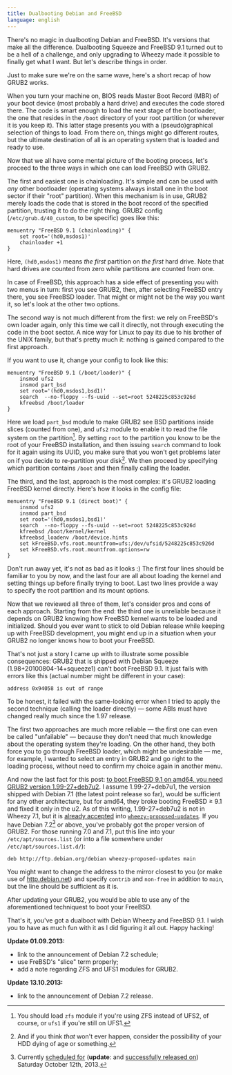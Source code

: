 ```yaml
---
title: Dualbooting Debian and FreeBSD
language: english
---
```


There's no magic in dualbooting Debian and FreeBSD. It's versions that make all
the difference. Dualbooting Squeeze and FreeBSD 9.1 turned out to be a hell of a
challenge, and only upgrading to Wheezy made it possible to finally get what I
want. But let's describe things in order.

Just to make sure we're on the same wave, here's a short recap of how GRUB2
works.

When you turn your machine on, BIOS reads Master Boot Record (MBR) of your boot
device (most probably a hard drive) and executes the code stored there. The code
is smart enough to load the next stage of the bootloader, the one that resides
in the `/boot` directory of your root partition (or wherever it is you keep it).
This latter stage presents you with a (pseudo)graphical selection of things to
load. From there on, things might go different routes, but the ultimate
destination of all is an operating system that is loaded and ready to use.

Now that we all have some mental picture of the booting process, let's proceed
to the three ways in which one can load FreeBSD with GRUB2.

The first and easiest one is chainloading. It's simple and can be used with
*any* other bootloader (operating systems always install one in the boot sector
if their "root" partition). When this mechanism is in use, GRUB2 merely loads
the code that is stored in the boot record of the specified partition, trusting
it to do the right thing. GRUB2 config (`/etc/grub.d/40_custom`, to be specific)
goes like this:

```
menuentry "FreeBSD 9.1 (chainloading)" {
    set root='(hd0,msdos1)'
    chainloader +1
}
```

Here, `(hd0,msdos1)` means *the first* partition on *the first* hard drive. Note
that hard drives are counted from zero while partitions are counted from one.

In case of FreeBSD, this approach has a side effect of presenting you with two
menus in turn: first you see GRUB2, then, after selecting FreeBSD entry there,
you see FreeBSD loader. That might or might not be the way you want it, so let's
look at the other two options.

The second way is not much different from the first: we rely on FreeBSD's own
loader again, only this time we call it directly, not through executing the
code in the boot sector. A nice way for Linux to pay its due to his brother of
the UNIX family, but that's pretty much it: nothing is gained compared to the
first approach.

If you want to use it, change your config to look like this:

```
menuentry "FreeBSD 9.1 (/boot/loader)" {
    insmod ufs2
    insmod part_bsd
    set root='(hd0,msdos1,bsd1)'
    search  --no-floppy --fs-uuid --set=root 5248225c853c926d
    kfreebsd /boot/loader
}
```

Here we load `part_bsd` module to make GRUB2 see BSD partitions inside slices
(counted from one), and `ufs2` module to enable it to read the file system on
the partition[^other-filesystems]. By setting `root` to the partition you know
to be the root of your FreeBSD installation, and then issuing `search` command
to look for it again using its UUID, you make sure that you won't get problems
later on if you decide to re-partition your disk[^why-use-uuid]. We then
proceed by specifying which partition contains `/boot` and then finally calling
the loader.

The third, and the last, approach is the most complex: it's GRUB2 loading
FreeBSD kernel directly. Here's how it looks in the config file:

```
menuentry "FreeBSD 9.1 (direct boot)" {
    insmod ufs2
    insmod part_bsd
    set root='(hd0,msdos1,bsd1)'
    search  --no-floppy --fs-uuid --set=root 5248225c853c926d
    kfreebsd /boot/kernel/kernel
    kfreebsd_loadenv /boot/device.hints
    set kFreeBSD.vfs.root.mountfrom=ufs:/dev/ufsid/5248225c853c926d
    set kFreeBSD.vfs.root.mountfrom.options=rw
}
```

Don't run away yet, it's not as bad as it looks :) The first four lines should
be familiar to you by now, and the last four are all about loading the kernel
and setting things up before finally trying to boot. Last two lines provide a
way to specify the root partition and its mount options.

Now that we reviewed all three of them, let's consider pros and cons of each
approach. Starting from the end: the third one is unreliable because it depends
on GRUB2 knowing how FreeBSD kernel wants to be loaded and initialized. Should
you ever want to stick to old Debian release while keeping up with FreeBSD
development, you might end up in a situation when your GRUB2 no longer knows how
to boot your FreeBSD.

That's not just a story I came up with to illustrate some possible
consequences: GRUB2 that is shipped with Debian Squeeze
(1.98+20100804-14+squeeze1) can't boot FreeBSD 9.1. It just fails with errors
like this (actual number might be different in your case):

```
address 0x94058 is out of range
```

To be honest, it failed with the same-looking error when I tried to apply the
second technique (calling the loader directly) — some ABIs must have changed
really much since the 1.97 release.

The first two approaches are much more reliable — the first one can even be
called "unfailable" — because they don't need that much knowledge about the
operating system they're loading. On the other hand, they both force you to go
through FreeBSD loader, which might be undesirable — me, for example, I wanted
to select an entry in GRUB2 and go right to the loading process, without need to
confirm my choice again in another menu.

And now the last fact for this post: [to boot FreeBSD 9.1 on amd64, you need
GRUB2 version 1.99-27+deb7u2][699002]. I assume 1.99-27+deb7u1, the version
shipped with Debian 7.1 (the latest point release so far), would be sufficient
for any other architecture, but for amd64, they broke booting FreeBSD ≥ 9.1 and
fixed it only in the u2. As of this writing, 1.99-27+deb7u2 is not in
Wheezy 7.1, but it is [already accepted][grub2-proposed-updates-accepted] into
[`wheezy-proposed-updates`][proposed-updates]. If you have
Debian 7.2[^debian-7.2-scheduled] or above, you've probably got the proper
version of GRUB2. For those running 7.0 and 7.1, put this line into your
`/etc/apt/sources.list` (or into a file somewhere under
`/etc/apt/sources.list.d/`):

```
deb http://ftp.debian.org/debian wheezy-proposed-updates main
```

You might want to change the address to the mirror closest to you (or make use
of [http.debian.net][hdn]) and specify `contrib` and `non-free` in addition to
`main`, but the line should be sufficient as it is.

After updating your GRUB2, you would be able to use any of the aforementioned
techniquest to boot your FreeBSD.

That's it, you've got a dualboot with Debian Wheezy and FreeBSD 9.1. I wish you
to have as much fun with it as I did figuring it all out. Happy hacking!

**Update 01.09.2013:**

* link to the announcement of Debian 7.2 schedule;
* use FreBSD's "slice" term properly;
* add a note regarding ZFS and UFS1 modules for GRUB2.

**Update 13.10.2013:**

* link to the announcement of Debian 7.2 release.

[^why-use-uuid]: And if you think *that* won't ever happen, consider the
possibility of your HDD dying of age or something.

[^debian-7.2-scheduled]: Currently [scheduled
for][debian-7.2-schedule-announce] (**update**: and [successfully released
on][debian-7.2-release-announce]) Saturday October 12th, 2013.

[debian-7.2-schedule-announce]:
http://lists.debian.org/debian-project/2013/09/msg00089.html "Upcoming stable
point release (7.2)"

[debian-7.2-release-announce]:
http://lists.debian.org/debian-announce/2013/msg00004.html
"Updated Debian 7: 7.2 released"

[^other-filesystems]: You should load `zfs` module if you're using ZFS instead
of UFS2, of course, or `ufs1` if you're still on UFS1.

[699002]: http://bugs.debian.org/cgi-bin/bugreport.cgi?bug=699002 "#699002:
grub: grub 2.00 in experimental may be missing kfreebsd >= 9.1 amd64 fix"

[proposed-updates]: http://www.debian.org/releases/proposed-updates.html
"Debian Wiki: The “proposed-updates” mechanism"

[grub2-proposed-updates-accepted]:
http://release.debian.org/proposed-updates/stable.html#grub2_1.99-27+deb7u2
"Debian Queue Overview for “proposed-updates”"

[hdn]: http://lists.debian.org/debian-mirrors/2012/01/msg00025.html
"introducing http.debian.net"

